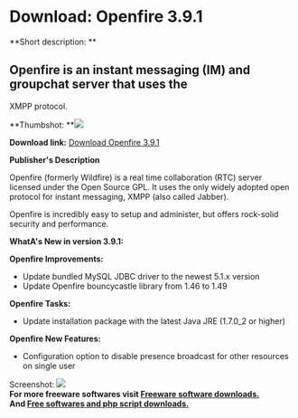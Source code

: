 # Download: Openfire 3.9.1

**Short description: **

## Openfire is an instant messaging (IM) and groupchat server that uses the
XMPP protocol.

  
**Thumbshot: **![](http://www.freewarefiles.com/screenshot/openfire_md.gif)   
  
**Download link:** [Download Openfire 3.9.1](http://freesoftwares.boysofts.com/Openfire_program_49288.html)  
  

**Publisher's Description**  
  

Openfire (formerly Wildfire) is a real time collaboration (RTC) server
licensed under the Open Source GPL. It uses the only widely adopted open
protocol for instant messaging, XMPP (also called Jabber).

Openfire is incredibly easy to setup and administer, but offers rock-solid
security and performance.

**WhatA's New in version 3.9.1:**

**Openfire Improvements:**

  * Update bundled MySQL JDBC driver to the newest 5.1.x version 
  * Update Openfire bouncycastle library from 1.46 to 1.49 

**Openfire Tasks:**

  * Update installation package with the latest Java JRE (1.7.0_2 or higher) 

**Openfire New Features:**

  * Configuration option to disable presence broadcast for other resources on single user 

  
  
Screenshot: ![](http://www.freewarefiles.com/screenshot/openfire.gif)  
**For more freeware softwares visit [Freeware software downloads.](http://freesoftwares.boysofts.com/)**   
**And [Free softwares and php script downloads.](http://www.boysofts.com/)**

